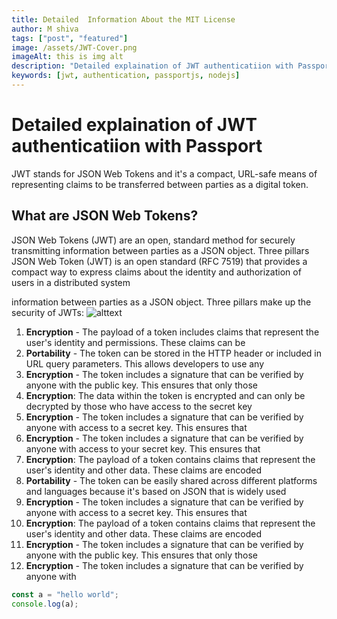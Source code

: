 ```yaml
---
title: Detailed  Information About the MIT License
author: M shiva
tags: ["post", "featured"]
image: /assets/JWT-Cover.png
imageAlt: this is img alt
description: "Detailed explaination of JWT authenticatiion with Passport"
keywords: [jwt, authentication, passportjs, nodejs]
---
```


# Detailed explaination of JWT authenticatiion with Passport

JWT stands for JSON Web Tokens and it's a compact, URL-safe means of representing claims to be transferred between parties as a digital token.

## What are JSON Web Tokens?

JSON Web Tokens (JWT) are an open, standard method for securely transmitting information between parties as a JSON object. Three pillars
JSON Web Token (JWT) is an open standard (RFC 7519) that provides a compact way to express claims about the identity and authorization of users in a distributed system

information between parties as a JSON object. Three pillars make up the security of JWTs:
![alttext](/assets/What-is-JWT_.jpg)

1. **Encryption** - The payload of a token includes claims that represent the user's identity and permissions. These claims can be
1. **Portability** - The token can be stored in the HTTP header or included in URL query parameters. This allows developers to use any
1. **Encryption** - The token includes a signature that can be verified by anyone with the public key. This ensures that only those
1. **Encryption**: The data within the token is encrypted and can only be decrypted by those who have access to the secret key
1. **Encryption** - The token includes a signature that can be verified by anyone with access to a secret key. This ensures that
1. **Encryption** - The token includes a signature that can be verified by anyone with access to your secret key. This ensures that
1. **Encryption**: The payload of a token contains claims that represent the user's identity and other data. These claims are encoded
1. **Portability** - The token can be easily shared across different platforms and languages because it's based on JSON that is widely used
1. **Encryption** - The token includes a signature that can be verified by anyone with access to a secret key. This ensures that
1. **Encryption**: The payload of a token contains claims that represent the user's identity and other data. These claims are encoded
1. **Encryption** - The token includes a signature that can be verified by anyone with the public key. This ensures that only those
1. **Encryption** - The token includes a signature that can be verified by anyone with

```js
const a = "hello world";
console.log(a);
```
